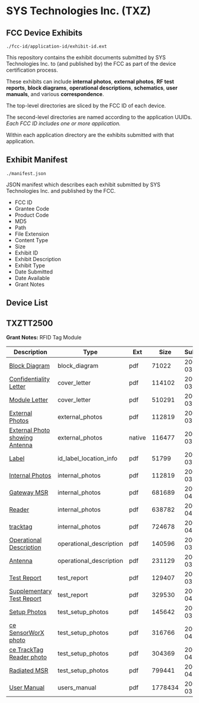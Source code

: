 # SYS Technologies Inc. (TXZ)
## FCC Device Exhibits

```
./fcc-id/application-id/exhibit-id.ext
```

This repository contains the exhibit documents submitted by SYS Technologies Inc. to (and published by) the FCC as part of the device certification process.

These exhibits can include **internal photos**, **external photos**, **RF test reports**, **block diagrams**, **operational descriptions**, **schematics**, **user manuals**, and various **correspondence**.

The top-level directories are sliced by the FCC ID of each device.

The second-level directories are named according to the application UUIDs. *Each FCC ID includes one or more application.*

Within each application directory are the exhibits submitted with that application. 

## Exhibit Manifest

```
./manifest.json
```

JSON manifest which describes each exhibit submitted by SYS Technologies Inc. and published by the FCC.

- FCC ID
- Grantee Code
- Product Code
- MD5
- Path
- File Extension
- Content Type
- Size
- Exhibit ID
- Exhibit Description
- Exhibit Type
- Date Submitted
- Date Available
- Grant Notes

## Device List
## TXZTT2500
**Grant Notes:** RFID Tag Module

| Description | Type | Ext | Size | Submitted | Available |
| ----------- | ---- | --- | ---- | --------- | --------- |
| [Block Diagram](TXZTT2500/65409398a657d871acb12ac9ffae55f7/632888.pdf) | block_diagram | pdf | 71022 | 2006-03-02 | 2006-03-02 |
| [Confidentiality Letter](TXZTT2500/65409398a657d871acb12ac9ffae55f7/640513.pdf) | cover_letter | pdf | 114102 | 2006-03-24 | 2006-03-02 |
| [Module Letter](TXZTT2500/65409398a657d871acb12ac9ffae55f7/640515.pdf) | cover_letter | pdf | 510291 | 2006-03-24 | 2006-03-02 |
| [External Photos](TXZTT2500/65409398a657d871acb12ac9ffae55f7/632885.pdf) | external_photos | pdf | 112819 | 2006-03-02 | 2006-03-02 |
| [External Photo showing Antenna](TXZTT2500/65409398a657d871acb12ac9ffae55f7/640514.native) | external_photos | native | 116477 | 2006-03-24 | 2006-03-02 |
| [Label](TXZTT2500/65409398a657d871acb12ac9ffae55f7/632886.pdf) | id_label_location_info | pdf | 51799 | 2006-03-02 | 2006-03-02 |
| [Internal Photos](TXZTT2500/65409398a657d871acb12ac9ffae55f7/632885.pdf) | internal_photos | pdf | 112819 | 2006-03-02 | 2006-03-02 |
| [Gateway MSR](TXZTT2500/65409398a657d871acb12ac9ffae55f7/644632.pdf) | internal_photos | pdf | 681689 | 2006-04-06 | 2006-03-02 |
| [Reader](TXZTT2500/65409398a657d871acb12ac9ffae55f7/644633.pdf) | internal_photos | pdf | 638782 | 2006-04-06 | 2006-03-02 |
| [tracktag](TXZTT2500/65409398a657d871acb12ac9ffae55f7/644634.pdf) | internal_photos | pdf | 724678 | 2006-04-06 | 2006-03-02 |
| [Operational Description](TXZTT2500/65409398a657d871acb12ac9ffae55f7/632883.pdf) | operational_description | pdf | 140596 | 2006-03-02 | 2006-03-02 |
| [Antenna](TXZTT2500/65409398a657d871acb12ac9ffae55f7/632884.pdf) | operational_description | pdf | 231129 | 2006-03-02 | 2006-03-02 |
| [Test Report](TXZTT2500/65409398a657d871acb12ac9ffae55f7/632881.pdf) | test_report | pdf | 129407 | 2006-03-02 | 2006-03-02 |
| [Supplementary Test Report](TXZTT2500/65409398a657d871acb12ac9ffae55f7/644638.pdf) | test_report | pdf | 329530 | 2006-04-06 | 2006-03-02 |
| [Setup Photos](TXZTT2500/65409398a657d871acb12ac9ffae55f7/632880.pdf) | test_setup_photos | pdf | 145642 | 2006-03-02 | 2006-03-02 |
| [ce SensorWorX photo](TXZTT2500/65409398a657d871acb12ac9ffae55f7/644635.pdf) | test_setup_photos | pdf | 316766 | 2006-04-06 | 2006-03-02 |
| [ce TrackTag Reader photo](TXZTT2500/65409398a657d871acb12ac9ffae55f7/644636.pdf) | test_setup_photos | pdf | 304369 | 2006-04-06 | 2006-03-02 |
| [Radiated MSR](TXZTT2500/65409398a657d871acb12ac9ffae55f7/644637.pdf) | test_setup_photos | pdf | 799441 | 2006-04-06 | 2006-03-02 |
| [User Manual](TXZTT2500/65409398a657d871acb12ac9ffae55f7/632879.pdf) | users_manual | pdf | 1778434 | 2006-03-02 | 2006-03-02 |
